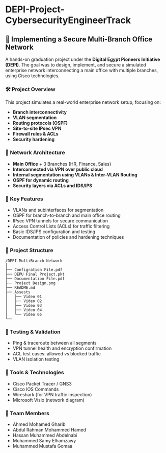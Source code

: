 # DEPI-Project-CybersecurityEngineerTrack
## 📡 Implementing a Secure Multi-Branch Office Network

A hands-on graduation project under the **Digital Egypt Pioneers Initiative (DEPI)**. The goal was to design, implement, and secure a simulated enterprise network interconnecting a main office with multiple branches, using Cisco technologies.

### 🛠️ Project Overview
This project simulates a real-world enterprise network setup, focusing on:
* **Branch interconnectivity**
* **VLAN segmentation**
* **Routing protocols (OSPF)**
* **Site-to-site IPsec VPN**
* **Firewall rules & ACLs**
* **Security hardening**

### 🧩 Network Architecture
* **Main Office** + 3 Branches (HR, Finance, Sales)
* **Interconnected via VPN over public cloud**
* **Internal segmentation using VLANs & Inter-VLAN Routing**
* **OSPF for dynamic routing**
* **Security layers via ACLs and IDS/IPS**


### 🔐 Key Features
* VLANs and subinterfaces for segmentation
* OSPF for branch-to-branch and main office routing
* IPsec VPN tunnels for secure communication
* Access Control Lists (ACLs) for traffic filtering
* Basic IDS/IPS configuration and testing
* Documentation of policies and hardening techniques


### 📁 Project Structure

```
/DEPI-MultiBranch-Network
│
├── Configration File.pdf
├── DEPU Final Project.pkt
├── Documentation File.pdf
├── Project Design.png
├── README.md
├── Assests
│   ├── Video 01
│   ├── Video 02
│   ├── Video 03
│   ├── Video 04
│   └── Video 05
└── 
```

### 🧪 Testing & Validation
* Ping & traceroute between all segments
* VPN tunnel health and encryption confirmation
* ACL test cases: allowed vs blocked traffic
* VLAN isolation testing


### 📌 Tools & Technologies
* Cisco Packet Tracer / GNS3
* Cisco IOS Commands
* Wireshark (for VPN traffic inspection)
* Microsoft Visio (network diagram)

### 👨 Team Members
* Ahmed Mohamed Gharib
* Abdul Rahman Mohammed Hamed
* Hassan Muhammed Abdelnabi
* Muhammed Samy Elhamzawy
* Muhammed Mustafa Gomaa
